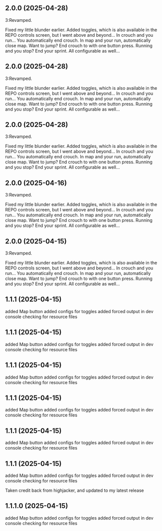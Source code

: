 ## 2.0.0 (2025-04-28)
3:Revamped.

Fixed my little blunder earlier.
Added toggles, which is also available in the REPO controls screen, but I went above and beyond...
In crouch and you run... You automatically end crouch.
In map and your run, automatically close map.
Want to jump? End crouch to with one button press.
Running and you stop? End your sprint.
All configurable as well...

## 2.0.0 (2025-04-28)
3:Revamped.

Fixed my little blunder earlier.
Added toggles, which is also available in the REPO controls screen, but I went above and beyond...
In crouch and you run... You automatically end crouch.
In map and your run, automatically close map.
Want to jump? End crouch to with one button press.
Running and you stop? End your sprint.
All configurable as well...

## 2.0.0 (2025-04-28)
3:Revamped.

Fixed my little blunder earlier.
Added toggles, which is also available in the REPO controls screen, but I went above and beyond...
In crouch and you run... You automatically end crouch.
In map and your run, automatically close map.
Want to jump? End crouch to with one button press.
Running and you stop? End your sprint.
All configurable as well...

## 2.0.0 (2025-04-16)
3:Revamped.

Fixed my little blunder earlier.
Added toggles, which is also available in the REPO controls screen, but I went above and beyond...
In crouch and you run... You automatically end crouch.
In map and your run, automatically close map.
Want to jump? End crouch to with one button press.
Running and you stop? End your sprint.
All configurable as well...

## 2.0.0 (2025-04-15)
3:Revamped.

Fixed my little blunder earlier.
Added toggles, which is also available in the REPO controls screen, but I went above and beyond...
In crouch and you run... You automatically end crouch.
In map and your run, automatically close map.
Want to jump? End crouch to with one button press.
Running and you stop? End your sprint.
All configurable as well...

## 1.1.1 (2025-04-15)
added Map button
added configs for toggles
added forced output in dev console checking for resource files

## 1.1.1 (2025-04-15)
added Map button
added configs for toggles
added forced output in dev console checking for resource files

## 1.1.1 (2025-04-15)
added Map button
added configs for toggles
added forced output in dev console checking for resource files

## 1.1.1 (2025-04-15)
added Map button
added configs for toggles
added forced output in dev console checking for resource files

## 1.1.1 (2025-04-15)
added Map button
added configs for toggles
added forced output in dev console checking for resource files

## 1.1.1 (2025-04-15)
added Map button
added configs for toggles
added forced output in dev console checking for resource files

Taken credit back from highjacker, and updated to my latest release
## 1.1.1.0 (2025-04-15)
added Map button
added configs for toggles
added forced output in dev console checking for resource files
